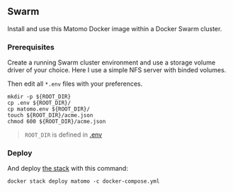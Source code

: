 ## Swarm

Install and use this Matomo Docker image within a Docker Swarm cluster.

### Prerequisites

Create a running Swarm cluster environment and use a storage volume driver of your choice. Here I use a simple NFS
server with binded volumes.

Then edit all `*.env` files with your preferences.

```shell
mkdir -p ${ROOT_DIR}
cp .env ${ROOT_DIR}/
cp matomo.env ${ROOT_DIR}/
touch ${ROOT_DIR}/acme.json
chmod 600 ${ROOT_DIR}/acme.json
```

> `ROOT_DIR` is defined in [.env](.env)

### Deploy

And deploy [the stack](docker-compose.yml) with this command:

```shell
docker stack deploy matomo -c docker-compose.yml
```
